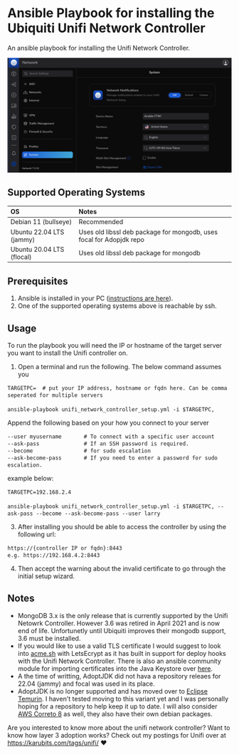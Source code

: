 # Ansible Playbook for installing the Ubiquiti Unifi Network Controller

An ansible playbook for installing the Unifi Network Controller.

![Unifi Network Controller Dashboard](img/unifi-dashboard.png)
## Supported Operating Systems

| OS | Notes
| :-- |  :-- |
| Debian 11 (bullseye) |  Recommended
| Ubuntu 22.04 LTS (jammy) |  Uses old libssl deb package for mongodb, uses focal for Adopjdk repo
| Ubuntu 20.04 LTS (flocal) | Uses old libssl deb package for mongodb

## Prerequisites

1. Ansible is installed in your PC ([instructions are here](https://docs.ansible.com/ansible/latest/installation_guide/intro_installation.html#installing-and-upgrading-ansible)).
2. One of the supported operating systems above is reachable by ssh.

## Usage

To run the playbook you will need the IP or hostname of the target server you want to install the Unifi controller on.

1. Open a terminal and run the following. The below command assumes you
````shell
TARGETPC=  # put your IP address, hostname or fqdn here. Can be comma seperated for multiple servers

ansible-playbook unifi_network_controller_setup.yml -i $TARGETPC,
````
Append the following based on your how you connect to your server
````shell
--user myusername       # To connect with a specific user account
--ask-pass              # If an SSH password is required.
--become                # for sudo escalation
--ask-become-pass       # If you need to enter a password for sudo escalation.
````
example below:
````shell
TARGETPC=192.168.2.4

ansible-playbook unifi_network_controller_setup.yml -i $TARGETPC, --ask-pass --become --ask-become-pass --user larry
````
3. After installing you should be able to access the controller by using the following url:
````
https://{controller IP or fqdn}:8443
e.g. https://192.168.4.2:8443
````
4. Then accept the warning about the invalid certificate to go through the initial setup wizard.

## Notes
- MongoDB 3.x is the only release that is currently supported by the Unifi Netowrk Controller. However 3.6 was retired in April 2021 and is now end of life. Unfortunetly until Ubiquiti improves their mongodb support, 3.6 must be installed.
- If you would like to use a valid TLS certificate I would suggest to look into [acme.sh](https://github.com/acmesh-official/acme.sh/wiki/deployhooks#23-deploy-the-cert-on-a-unifi-controller-or-cloud-key) with LetsEcrypt as it has built in support for deploy hooks with the Unifi Network Controller. There is also an ansible community module for importing certificates into the Java Keystore over [here](https://docs.ansible.com/ansible/latest/collections/community/general/java_cert_module.html).
- A the time of writting, AdoptJDK did not hava a repository releaes for 22.04 (jammy) and focal was used in its place.
- AdoptJDK is no longer supported and has moved over to [Eclipse Temurin](https://adoptium.net/en-GB/temurin/releases?version=8). I haven't tested moving to this variant yet and I was personally hoping for a repository to help keep it up to date. I will also consider [AWS Correto 8](https://docs.aws.amazon.com/corretto/latest/corretto-8-ug/downloads-list.html) as well, they also have their own debian packages. 

Are you interested to know more about the unifi network controller? Want to know how layer 3 adoption works? Check out my postings for Unifi over at https://karubits.com/tags/unifi/ ❤️

